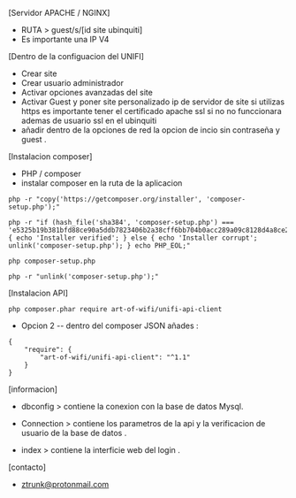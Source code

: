 [Servidor APACHE / NGINX]
- RUTA > guest/s/[id site ubinquiti]
- Es importante una IP V4


[Dentro de la configuacion del UNIFI]
- Crear site 
- Crear usuario administrador
- Activar opciones avanzadas del site
- Activar Guest y poner site personalizado ip de servidor de site si utilizas https es importante tener el certificado apache ssl si no no funccionara ademas de usuario ssl en
el ubinquiti
- añadir dentro de la opciones de red la opcion de incio sin contraseña y guest .


[Instalacion composer]

- PHP / composer 
- instalar composer en la ruta de la aplicacion 
```
php -r "copy('https://getcomposer.org/installer', 'composer-setup.php');"

php -r "if (hash_file('sha384', 'composer-setup.php') === 'e5325b19b381bfd88ce90a5ddb7823406b2a38cff6bb704b0acc289a09c8128d4a8ce2bbafcd1fcbdc38666422fe2806') { echo 'Installer verified'; } else { echo 'Installer corrupt'; unlink('composer-setup.php'); } echo PHP_EOL;"

php composer-setup.php

php -r "unlink('composer-setup.php');"
```  

[Instalacion  API] 
```  
php composer.phar require art-of-wifi/unifi-api-client
```
- Opcion 2 
-- dentro del composer JSON añades :

```
{
    "require": {
        "art-of-wifi/unifi-api-client": "^1.1"
    }
}
```                                            

[informacion]
- dbconfig > contiene la conexion con la base de datos Mysql.

- Connection > contiene los parametros de la api y la verificacion de usuario de la base de datos .

- index > contiene la interficie web del login .

[contacto]

- ztrunk@protonmail.com
